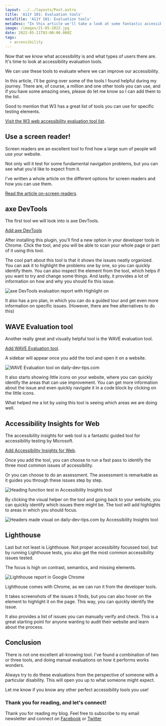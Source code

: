 ```yaml
---
layout: ../../layouts/Post.astro
title: 'A11Y 101: Evaluation tools'
metaTitle: 'A11Y 101: Evaluation tools'
metaDesc: "In this article we'll take a look at some fantastic accessibility evalaution tools"
image: /images/21-05-2022.jpg
date: 2022-05-21T03:00:00.000Z
tags:
  - accessibility
---
```


Now that we know what accessibility is and what types of users there are. It's time to look at accessibility evaluation tools.

We can use these tools to evaluate where we can improve our accessibility.

In this article, I'll be going over some of the tools I found helpful during my journey.
There are, of course, a million and one other tools you can use, and if you have some amazing ones, please do let me know so I can add them to the list.

Good to mention that W3 has a great list of tools you can use for specific testing elements.

[Visit the W3 web accessibility evaluation tool list](https://www.w3.org/WAI/ER/tools/).

## Use a screen reader!

Screen readers are an excellent tool to find how a large sum of people will use your website.

Not only will it test for some fundamental navigation problems, but you can see what you'd like to expect from it.

I've written a whole article on the different options for screen readers and how you can use them.

[Read the article on-screen readers](https://daily-dev-tips.com/posts/a11y-101-how-to-use-a-screenreader/).

## axe DevTools

The first tool we will look into is axe DevTools.

[Add axe DevTools](https://chrome.google.com/webstore/detail/axe-devtools-web-accessib/lhdoppojpmngadmnindnejefpokejbdd)

After installing this plugin, you'll find a new option in your developer tools in Chrome.
Click the tool, and you will be able to scan your whole page or part of it using this tool.

The cool part about this tool is that it shows the issues neatly organized. You can ask it to highlight the problems one by one, so you can quickly identify them.
You can also inspect the element from the tool, which helps if you want to try and change some things.
And lastly, it provides a lot of information on how and why you should fix this issue.

![axe DevTools evaluation report with Highlight on](https://cdn.hashnode.com/res/hashnode/image/upload/v1652246243879/FmPqfvBy7.png)

It also has a pro plan, in which you can do a guided tour and get even more information on specific issues. (However, there are free alternatives to do this)

## WAVE Evaluation tool

Another really great and visually helpful tool is the WAVE evaluation tool.

[Add WAVE Evaluation tool](https://chrome.google.com/webstore/detail/wave-evaluation-tool/jbbplnpkjmmeebjpijfedlgcdilocofh).

A sidebar will appear once you add the tool and open it on a website.

![WAVE Evaluation tool on daily-dev-tips.com](https://cdn.hashnode.com/res/hashnode/image/upload/v1652246603158/eiKnmPNRf.png)

It also starts showing little icons on your website, where you can quickly identify the areas that can use improvement.
You can get more information about the issue and even quickly navigate it in a code block by clicking on the little icons.

What helped me a lot by using this tool is seeing which areas we are doing well.

## Accessibility Insights for Web

The accessibility insights for web tool is a fantastic guided tool for accessibility testing by Microsoft.

[Add Accessibility Insights for Web](https://chrome.google.com/webstore/detail/accessibility-insights-fo/pbjjkligggfmakdaogkfomddhfmpjeni?hl=en).

Once you add the tool, you can choose to run a fast pass to identify the three most common issues of accessibility.

Or you can choose to do an assessment.
The assessment is remarkable as it guides you through these issues step by step.

![Heading function test in Accessibility Insights tool](https://cdn.hashnode.com/res/hashnode/image/upload/v1652247407076/m3mVVxThW.png)

By clicking the visual helper on the tool and going back to your website, you can quickly identify which issues there might be.
The tool will add highlights to areas in which you should focus.

![Headers made visual on daily-dev-tips.com by Accessibility Insights tool](https://cdn.hashnode.com/res/hashnode/image/upload/v1652247449514/z8rPRM19O.png)

## Lighthouse

Last but not least is Lighthouse. Not proper accessibility focussed tool, but by running Lighthouse tests, you also get the most common accessibility issues tested.

The focus is high on contrast, semantics, and missing elements.

![Lighthouse report in Google Chrome](https://cdn.hashnode.com/res/hashnode/image/upload/v1652247673005/gFsT9dMpJ.png)

Lighthouse comes with Chrome, as we can run it from the developer tools.

It takes screenshots of the issues it finds, but you can also hover on the element to highlight it on the page.
This way, you can quickly identify the issue.

It also provides a list of issues you can manually verify and check. This is a great starting point for anyone wanting to audit their website and learn about the process.

## Conclusion

There is not one excellent all-knowing tool.
I've found a combination of two or three tools, and doing manual evaluations on how it performs works wonders.

Always try to do these evaluations from the perspective of someone with a particular disability.
This will open you up to what someone might expect.

Let me know if you know any other perfect accessibility tools you use!

### Thank you for reading, and let's connect!

Thank you for reading my blog. Feel free to subscribe to my email newsletter and connect on [Facebook](https://www.facebook.com/DailyDevTipsBlog) or [Twitter](https://twitter.com/DailyDevTips1)
